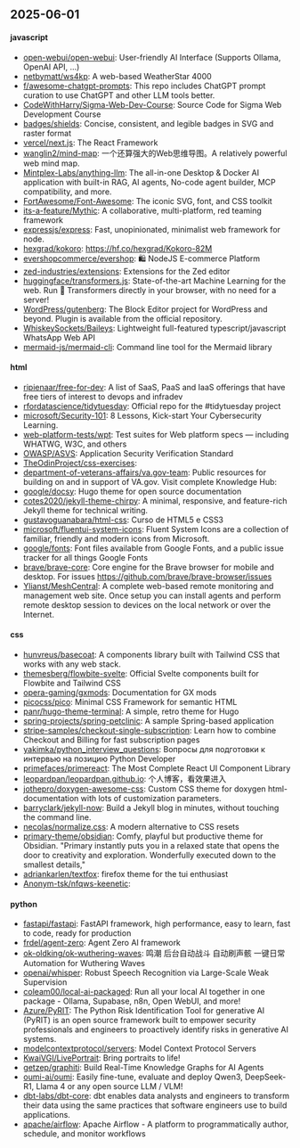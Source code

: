 ## 2025-06-01

#### javascript
* [open-webui/open-webui](https://github.com/open-webui/open-webui): User-friendly AI Interface (Supports Ollama, OpenAI API, ...)
* [netbymatt/ws4kp](https://github.com/netbymatt/ws4kp): A web-based WeatherStar 4000
* [f/awesome-chatgpt-prompts](https://github.com/f/awesome-chatgpt-prompts): This repo includes ChatGPT prompt curation to use ChatGPT and other LLM tools better.
* [CodeWithHarry/Sigma-Web-Dev-Course](https://github.com/CodeWithHarry/Sigma-Web-Dev-Course): Source Code for Sigma Web Development Course
* [badges/shields](https://github.com/badges/shields): Concise, consistent, and legible badges in SVG and raster format
* [vercel/next.js](https://github.com/vercel/next.js): The React Framework
* [wanglin2/mind-map](https://github.com/wanglin2/mind-map): 一个还算强大的Web思维导图。A relatively powerful web mind map.
* [Mintplex-Labs/anything-llm](https://github.com/Mintplex-Labs/anything-llm): The all-in-one Desktop & Docker AI application with built-in RAG, AI agents, No-code agent builder, MCP compatibility, and more.
* [FortAwesome/Font-Awesome](https://github.com/FortAwesome/Font-Awesome): The iconic SVG, font, and CSS toolkit
* [its-a-feature/Mythic](https://github.com/its-a-feature/Mythic): A collaborative, multi-platform, red teaming framework
* [expressjs/express](https://github.com/expressjs/express): Fast, unopinionated, minimalist web framework for node.
* [hexgrad/kokoro](https://github.com/hexgrad/kokoro): https://hf.co/hexgrad/Kokoro-82M
* [evershopcommerce/evershop](https://github.com/evershopcommerce/evershop): 🛍️ NodeJS E-commerce Platform
* [zed-industries/extensions](https://github.com/zed-industries/extensions): Extensions for the Zed editor
* [huggingface/transformers.js](https://github.com/huggingface/transformers.js): State-of-the-art Machine Learning for the web. Run 🤗 Transformers directly in your browser, with no need for a server!
* [WordPress/gutenberg](https://github.com/WordPress/gutenberg): The Block Editor project for WordPress and beyond. Plugin is available from the official repository.
* [WhiskeySockets/Baileys](https://github.com/WhiskeySockets/Baileys): Lightweight full-featured typescript/javascript WhatsApp Web API
* [mermaid-js/mermaid-cli](https://github.com/mermaid-js/mermaid-cli): Command line tool for the Mermaid library

#### html
* [ripienaar/free-for-dev](https://github.com/ripienaar/free-for-dev): A list of SaaS, PaaS and IaaS offerings that have free tiers of interest to devops and infradev
* [rfordatascience/tidytuesday](https://github.com/rfordatascience/tidytuesday): Official repo for the #tidytuesday project
* [microsoft/Security-101](https://github.com/microsoft/Security-101): 8 Lessons, Kick-start Your Cybersecurity Learning.
* [web-platform-tests/wpt](https://github.com/web-platform-tests/wpt): Test suites for Web platform specs — including WHATWG, W3C, and others
* [OWASP/ASVS](https://github.com/OWASP/ASVS): Application Security Verification Standard
* [TheOdinProject/css-exercises](https://github.com/TheOdinProject/css-exercises): 
* [department-of-veterans-affairs/va.gov-team](https://github.com/department-of-veterans-affairs/va.gov-team): Public resources for building on and in support of VA.gov. Visit complete Knowledge Hub:
* [google/docsy](https://github.com/google/docsy): Hugo theme for open source documentation
* [cotes2020/jekyll-theme-chirpy](https://github.com/cotes2020/jekyll-theme-chirpy): A minimal, responsive, and feature-rich Jekyll theme for technical writing.
* [gustavoguanabara/html-css](https://github.com/gustavoguanabara/html-css): Curso de HTML5 e CSS3
* [microsoft/fluentui-system-icons](https://github.com/microsoft/fluentui-system-icons): Fluent System Icons are a collection of familiar, friendly and modern icons from Microsoft.
* [google/fonts](https://github.com/google/fonts): Font files available from Google Fonts, and a public issue tracker for all things Google Fonts
* [brave/brave-core](https://github.com/brave/brave-core): Core engine for the Brave browser for mobile and desktop. For issues https://github.com/brave/brave-browser/issues
* [Ylianst/MeshCentral](https://github.com/Ylianst/MeshCentral): A complete web-based remote monitoring and management web site. Once setup you can install agents and perform remote desktop session to devices on the local network or over the Internet.

#### css
* [hunvreus/basecoat](https://github.com/hunvreus/basecoat): A components library built with Tailwind CSS that works with any web stack.
* [themesberg/flowbite-svelte](https://github.com/themesberg/flowbite-svelte): Official Svelte components built for Flowbite and Tailwind CSS
* [opera-gaming/gxmods](https://github.com/opera-gaming/gxmods): Documentation for GX mods
* [picocss/pico](https://github.com/picocss/pico): Minimal CSS Framework for semantic HTML
* [panr/hugo-theme-terminal](https://github.com/panr/hugo-theme-terminal): A simple, retro theme for Hugo
* [spring-projects/spring-petclinic](https://github.com/spring-projects/spring-petclinic): A sample Spring-based application
* [stripe-samples/checkout-single-subscription](https://github.com/stripe-samples/checkout-single-subscription): Learn how to combine Checkout and Billing for fast subscription pages
* [yakimka/python_interview_questions](https://github.com/yakimka/python_interview_questions): Вопросы для подготовки к интервью на позицию Python Developer
* [primefaces/primereact](https://github.com/primefaces/primereact): The Most Complete React UI Component Library
* [leopardpan/leopardpan.github.io](https://github.com/leopardpan/leopardpan.github.io): 个人博客，看效果进入
* [jothepro/doxygen-awesome-css](https://github.com/jothepro/doxygen-awesome-css): Custom CSS theme for doxygen html-documentation with lots of customization parameters.
* [barryclark/jekyll-now](https://github.com/barryclark/jekyll-now): Build a Jekyll blog in minutes, without touching the command line.
* [necolas/normalize.css](https://github.com/necolas/normalize.css): A modern alternative to CSS resets
* [primary-theme/obsidian](https://github.com/primary-theme/obsidian): Comfy, playful but productive theme for Obsidian. "Primary instantly puts you in a relaxed state that opens the door to creativity and exploration. Wonderfully executed down to the smallest details,"
* [adriankarlen/textfox](https://github.com/adriankarlen/textfox): firefox theme for the tui enthusiast
* [Anonym-tsk/nfqws-keenetic](https://github.com/Anonym-tsk/nfqws-keenetic): 

#### python
* [fastapi/fastapi](https://github.com/fastapi/fastapi): FastAPI framework, high performance, easy to learn, fast to code, ready for production
* [frdel/agent-zero](https://github.com/frdel/agent-zero): Agent Zero AI framework
* [ok-oldking/ok-wuthering-waves](https://github.com/ok-oldking/ok-wuthering-waves): 鸣潮 后台自动战斗 自动刷声骸 一键日常 Automation for Wuthering Waves
* [openai/whisper](https://github.com/openai/whisper): Robust Speech Recognition via Large-Scale Weak Supervision
* [coleam00/local-ai-packaged](https://github.com/coleam00/local-ai-packaged): Run all your local AI together in one package - Ollama, Supabase, n8n, Open WebUI, and more!
* [Azure/PyRIT](https://github.com/Azure/PyRIT): The Python Risk Identification Tool for generative AI (PyRIT) is an open source framework built to empower security professionals and engineers to proactively identify risks in generative AI systems.
* [modelcontextprotocol/servers](https://github.com/modelcontextprotocol/servers): Model Context Protocol Servers
* [KwaiVGI/LivePortrait](https://github.com/KwaiVGI/LivePortrait): Bring portraits to life!
* [getzep/graphiti](https://github.com/getzep/graphiti): Build Real-Time Knowledge Graphs for AI Agents
* [oumi-ai/oumi](https://github.com/oumi-ai/oumi): Easily fine-tune, evaluate and deploy Qwen3, DeepSeek-R1, Llama 4 or any open source LLM / VLM!
* [dbt-labs/dbt-core](https://github.com/dbt-labs/dbt-core): dbt enables data analysts and engineers to transform their data using the same practices that software engineers use to build applications.
* [apache/airflow](https://github.com/apache/airflow): Apache Airflow - A platform to programmatically author, schedule, and monitor workflows
